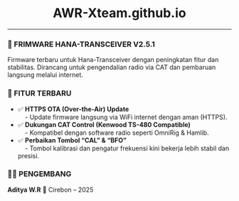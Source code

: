<h1 align="center">AWR-Xteam.github.io</h1>
<hr>

<h3>📡 FRIMWARE HANA-TRANSCEIVER V2.5.1</h3>
<p>
Firmware terbaru untuk Hana-Transceiver dengan peningkatan fitur dan stabilitas. Dirancang untuk pengendalian radio via CAT dan pembaruan langsung melalui internet.
</p>

<h3>🚀 FITUR TERBARU</h3>

<ul>
  <li>✅ <strong>HTTPS OTA (Over-the-Air) Update</strong><br>
  &nbsp;&nbsp;&nbsp;&nbsp;- Update firmware langsung via WiFi internet dengan aman (HTTPS).</li>

  <li>✅ <strong>Dukungan CAT Control (Kenwood TS-480 Compatible)</strong><br>
  &nbsp;&nbsp;&nbsp;&nbsp;- Kompatibel dengan software radio seperti OmniRig & Hamlib.</li>

  <li>✅ <strong>Perbaikan Tombol “CAL” & “BFO”</strong><br>
  &nbsp;&nbsp;&nbsp;&nbsp;- Tombol kalibrasi dan pengatur frekuensi kini bekerja lebih stabil dan presisi.</li>
</ul>

<h3>👨‍💻 PENGEMBANG</h3>
<p>
<strong>Aditya W.R</strong> 📍 Cirebon – 2025<br>
</p>
